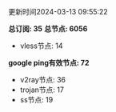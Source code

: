 更新时间2024-03-13 09:55:22

**总订阅: 35**
**总节点: 6056**
- vless节点: 14

**google ping有效节点: 72**
- v2ray节点: 36
- trojan节点: 17
- ss节点: 19
